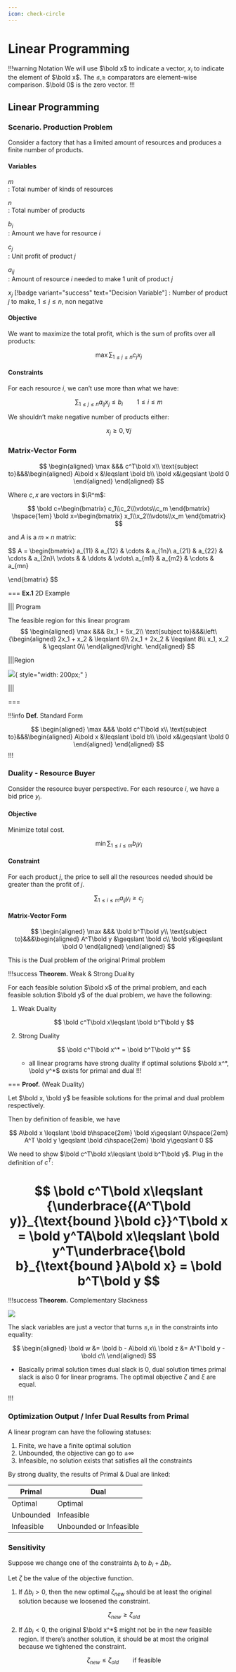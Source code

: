 ```yaml
---
icon: check-circle
---
```



# Linear Programming


!!!warning Notation
We will use $\bold x$ to indicate a vector, $x_i$ to indicate the element of $\bold x$. The $\leqslant, \geqslant$ comparators are element–wise comparison. $\bold 0$ is the zero vector.
!!!

## Linear Programming

### Scenario. Production Problem

Consider a factory that has a limited amount of resources and produces a finite number of products.

#### Variables

$m$  
:   Total number of kinds of resources 

$n$  
:   Total number of products 

$b_i$  
:   Amount we have for resource $i$ 

$c_j$  
:   Unit profit of product $j$ 

$a_{ij}$  
:   Amount of resource $i$ needed to make 1 unit of product $j$ 

$x_j$  [!badge variant="success" text="Decision Variable"]
:   Number of product $j$ to make, $1\leqslant j\leqslant n$, non negative 

#### Objective

We want to maximize the total profit, which is the sum of profits over all products:

$$
\max \sum_{1\leqslant j\leqslant n}c_jx_j
$$

#### Constraints

For each resource $i$, we can’t use more than what we have:

$$
\sum_{1\leqslant j\leqslant n}a_{ij}x_j\leqslant b_i\hspace{2em}1\leqslant i\leqslant m
$$

We shouldn’t make negative number of products either:

$$
x_j\geqslant 0, \forall j
$$

### Matrix-Vector Form

$$
\begin{aligned}
\max &&& c^T\bold x\\
\text{subject to}&&&\begin{aligned}
A\bold x &\leqslant \bold b\\
\bold x&\geqslant \bold 0
\end{aligned}
\end{aligned}
$$

Where $c, x$ are vectors in $\R^m$:

$$
\bold c=\begin{bmatrix}
c_1\\c_2\\\vdots\\c_m
\end{bmatrix} 
\hspace{1em}
\bold x=\begin{bmatrix}
x_1\\x_2\\\vdots\\x_m
\end{bmatrix}
$$

and $A$ is a $m\times n$ matrix:

$$
A = \begin{bmatrix}
a_{11} & a_{12} & \cdots & a_{1n}\\
a_{21} & a_{22} & \cdots & a_{2n}\\
\vdots & & \ddots & \vdots\\
a_{m1} & a_{m2} & \cdots & a_{mn}

\end{bmatrix}
$$

=== **Ex.1** 2D Example

||| Program

The feasible region for this linear program
$$
\begin{aligned}
\max &&& 8x_1 + 5x_2\\
\text{subject to}&&&\left\{\begin{aligned}
2x_1 + x_2 & \leqslant 6\\
2x_1 + 2x_2 & \leqslant 8\\
x_1, x_2 & \geqslant 0\\
\end{aligned}\right.
\end{aligned}
$$

|||Region

![](/assets/Screenshot_2023-10-06_at_17.45.31.png){ style="width: 200px;" }

|||

===

!!!info **Def.** Standard Form

$$
\begin{aligned}
\max &&& \bold c^T\bold x\\
\text{subject to}&&&\begin{aligned}
A\bold x &\leqslant \bold b\\
\bold x&\geqslant \bold 0
\end{aligned}
\end{aligned}
$$
!!!

### Duality - Resource Buyer

Consider the resource buyer perspective. For each resource $i$, we have a bid price $y_i$.

#### Objective

Minimize total cost.

$$
\min \sum_{1\leqslant i \leqslant m} b_i y_i
$$

#### Constraint

For each product $j$, the price to sell all the resources needed should be greater than the profit of $j$.

$$
\sum_{1\leqslant i\leqslant m} a_{ij} y_i\geqslant c_j
$$

#### Matrix-Vector Form

$$
\begin{aligned}
\max &&& \bold b^T\bold y\\
\text{subject to}&&&\begin{aligned}
A^T\bold y &\geqslant \bold c\\
\bold y&\geqslant \bold 0
\end{aligned}
\end{aligned}
$$

This is the Dual problem of the original Primal problem

!!!success **Theorem.** Weak & Strong Duality

For each feasible solution $\bold x$ of the primal problem, and each feasible solution $\bold y$ of the dual problem, we have the following:

1. Weak Duality
    
    $$
    \bold c^T\bold x\leqslant \bold b^T\bold y
    $$
    
2. Strong Duality
    
    $$
    \bold c^T\bold x^* = \bold b^T\bold y^*
    $$

    - all linear programs have strong duality if optimal solutions $\bold x^*, \bold  y^*$ exists for primal and dual
!!!

=== **Proof.** (Weak Duality)

Let $\bold x, \bold y$ be feasible solutions for the primal and dual problem respectively. 

Then by definition of feasible, we have

$$
A\bold x \leqslant \bold b\hspace{2em} \bold x\geqslant 0\hspace{2em} A^T \bold y \geqslant \bold c\hspace{2em} \bold y\geqslant 0
$$

We need to show $\bold c^T\bold x\leqslant \bold b^T\bold y$. Plug in the definition of $c^T$:

$$
\bold c^T\bold x\leqslant {\underbrace{(A^T\bold y)}_{\text{bound }\bold c}}^T\bold x = \bold y^TA\bold x\leqslant \bold y^T\underbrace{\bold b}_{\text{bound }A\bold x} = \bold b^T\bold y
$$
===

!!!success **Theorem.** Complementary Slackness

![](/assets/Screenshot_2022-11-08_at_2.07.01_PM.png)

The slack variables are just a vector that turns $\leqslant, \geqslant$ in the constraints into equality:

$$
\begin{aligned}
\bold w &= \bold b - A\bold x\\
\bold z &=  A^T\bold y - \bold c\\
\end{aligned}
$$

- Basically primal solution times dual slack is 0, dual solution times primal slack is also 0 for linear programs. The optimal objective $\zeta$ and $\xi$ are equal.

!!!

### Optimization Output / Infer Dual Results from Primal

A linear program can have the following statuses:

1. Finite, we have a finite optimal solution
2. Unbounded, the objective can go to $\pm\infty$
3. Infeasible, no solution exists that satisfies all the constraints

By strong duality, the results of Primal & Dual are linked:

 **Primal** | **Dual** 
 --- | --- 
 Optimal | Optimal 
 Unbounded | Infeasible 
 Infeasible | Unbounded or Infeasible 

### Sensitivity

Suppose we change one of the constraints $b_i$ to $b_i + \Delta b_i$.

Let $\zeta$ be the value of the objective function.

1. If $\Delta b_i > 0$, then the new optimal $\zeta_{new}$ should be at least the original solution because we loosened the constraint.
    
    $$
    \zeta_{new} \geqslant\zeta_{old}
    $$
    
2. If $\Delta b_i  < 0$, the original $\bold x^*$ might not be in the new feasible region. If there’s another solution, it should be at most the original because we tightened the constraint.
    
    $$
    \zeta_{new}\leqslant \zeta _{old}\qquad{\text{if feasible}}
    $$
    